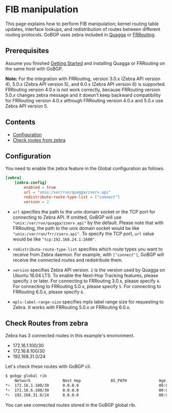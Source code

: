 # FIB manipulation

This page explains how to perform FIB manipulation; kernel routing
table updates, interface lookups, and redistribution of routes between
different routing protocols. GoBGP uses zebra included in
[Quagga](http://www.nongnu.org/quagga/) or [FRRouting](https://frrouting.org/).

## Prerequisites

Assume you finished [Getting Started](getting-started.md)
and installing Quagga or FRRouting on the same host with GoBGP.

**Note:** For the integration with FRRouting, version 3.0.x (Zebra API
version 4), 5.0.x (Zebra API version 5), and 6.0.x (Zebra API version
6) is supported. FRRouting version 4.0.x is not work correctly,
because FRRouting version 5.0.x changes zebra message and it doesn't
keep backward compatibility for FRRouting version 4.0.x although
FRRouting version 4.0.x and 5.0.x use Zebra API version 5.

## Contents

- [Configuration](#configuration)
- [Check routes from zebra](#check-routes-from-zebra)

## Configuration

You need to enable the zebra feature in the Global configuration as follows.

```toml
[zebra]
    [zebra.config]
        enabled = true
        url = "unix:/var/run/quagga/zserv.api"
        redistribute-route-type-list = ["connect"]
        version = 2
```

- `url` specifies the path to the unix domain socket or the TCP port for
  connecting to Zebra API.
  If omitted, GoBGP will use `"unix:/var/run/quagga/zserv.api"` by the default.
  Please note that with FRRouting, the path to the unix domain socket would be
  like `"unix:/var/run/frr/zserv.api"`.
  To specify the TCP port, `url` value would be like `"tcp:192.168.24.1:2600"`.

- `redistribute-route-type-list` specifies which route types you want to
  receive from Zebra daemon.
  For example, with `["connect"]`, GoBGP will receive the connected routes and
  redistribute them.

- `version` specifies Zebra API version.
  `2` is the version used by Quagga on Ubuntu 16.04 LTS.
  To enable the Next-Hop Tracking features, please specify `3` or later.
  For connecting to FRRouting 3.0.x, please specify `4`.
  For connecting to FRRouting 5.0.x, please specify `5`.
  For connecting to FRRouting 6.0.x, please specify `6`.

- `mpls-label-range-size` specifies mpls label range size for
  requesting to Zebra. It works with FRRouting 5.0.x or FRRouting
  6.0.x.

## Check Routes from zebra

Zebra has 3 connected routes in this example's environment.

- 172.16.1.100/30
- 172.16.6.100/30
- 192.168.31.0/24

Let's check these routes with GoBGP cli.

```bash
$ gobgp global rib
    Network              Next Hop             AS_PATH              Age        Attrs
*>  172.16.1.100/30      0.0.0.0                                   00:00:02   [{Origin: i} {Med: 1}]
*>  172.16.6.100/30      0.0.0.0                                   00:00:02   [{Origin: i} {Med: 1}]
*>  192.168.31.0/24      0.0.0.0                                   00:00:02   [{Origin: i} {Med: 1}]
```

You can see connected routes stored in the GoBGP global rib.
